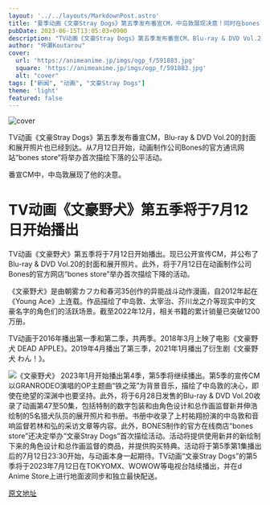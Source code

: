 ```yaml
---
layout: '../../layouts/MarkdownPost.astro'
title: "夏季动画《文豪Stray Dogs》第五季发布番宣CM，中岛敦展现决意！同时在bones store举办描绘下落的公平活动"
pubDate: 2023-06-15T13:05:03+0900
description: "TV动画《文豪Stray Dogs》第五季发布番宣CM，Blu-ray & DVD Vol.20的封面和展开照片也已经到达。从7月12日开始，动画制作公司Bones的官方通讯网站“bones store”将举办首次描绘下落的公平活动。"
author: "仲瀬Koutarou"
cover:
  url: 'https://animeanime.jp/imgs/ogp_f/591883.jpg'
  square: 'https://animeanime.jp/imgs/ogp_f/591883.jpg'
  alt: "cover"
tags: ["新闻", "动画", "文豪Stray Dogs"]
theme: 'light'
featured: false
---
```


![cover](https://animeanime.jp/imgs/ogp_f/591883.jpg)

TV动画《文豪Stray Dogs》第五季发布番宣CM，Blu-ray & DVD Vol.20的封面和展开照片也已经到达。从7月12日开始，动画制作公司Bones的官方通讯网站“bones store”将举办首次描绘下落的公平活动。

番宣CM中，中岛敦展现了他的决意。

# TV动画《文豪野犬》第五季将于7月12日开始播出

TV动画《文豪野犬》第五季将于7月12日开始播出。现已公开宣传CM，并公布了Blu-ray & DVD Vol.20的封面和展开照片。此外，将于7月12日在动画制作公司Bones的官方网店“bones store”举办首次描绘下降的活动。

《文豪野犬》是由朝雾カフカ和春河35创作的异能战斗动作漫画，自2012年起在《Young Ace》上连载。作品描绘了中岛敦、太宰治、芥川龙之介等现实中的文豪名字的角色们的活跃场景。截至2022年12月，相关书籍的累计销量已突破1200万册。

TV动画于2016年播出第一季和第二季，共两季。2018年3月上映了电影《文豪野犬 DEAD APPLE》。2019年4月播出了第三季，2021年1月播出了衍生剧《文豪野犬 わん！》。

![《文豪野犬》](https://animeanime.jp/imgs/zoom/591886.jpg)
2023年1月开始播出第4季，第5季将继续播出。第5季的宣传CM以GRANRODEO演唱的OP主题曲“铁之笼”为背景音乐，描绘了中岛敦的决心，即使在绝望的深渊中也要坚持。此外，将于6月28日发售的Blu-ray & DVD Vol.20收录了动画第47至50集，包括特制的数字包装和由角色设计和总作画监督新井伸浩绘制的5名猎犬队员的展开照片和书册。书册中收录了上村祐翔扮演的中岛敦和音响监督若林和弘的采访文章等内容。此外，BONES制作的官方在线商店“bones store”还决定举办“文豪Stray Dogs”首次描绘活动。活动将提供使用新井的新绘制下来的角色设计和总作画监督的商品，并提供购买特典。活动将于第5季第1集播出后的7月12日23:30开始，与动画本身一起期待。TV动画“文豪Stray Dogs”的第5季将于2023年7月12日在TOKYOMX、WOWOW等电视台陆续播出，并在d Anime Store上进行地面波同步和独立最快配送。

  [原文地址](https://animeanime.jp/article/2023/06/15/77935.html)
